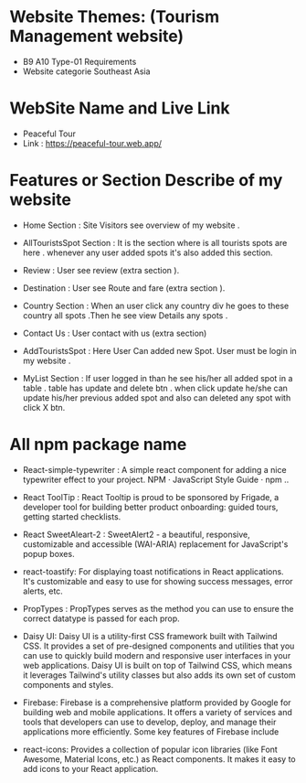 # Website Themes: (Tourism Management website)
- B9 A10 Type-01 Requirements
- Website categorie Southeast Asia

# WebSite Name and Live Link
* Peaceful Tour
* Link : https://peaceful-tour.web.app/ 




# Features or Section Describe of my website 

- Home Section : Site Visitors see overview of my website .

- AllTouristsSpot Section : It is the section where is all tourists spots are here . whenever any user added spots it's also added this section. 

- Review : User see review (extra section ).

- Destination : User see Route and fare (extra section ).

- Country Section : When an user click any country div he goes to these country all spots .Then he see view Details any spots .

- Contact Us : User contact with us (extra section)

- AddTouristsSpot : Here User Can added new Spot. User must be login in my website .

- MyList Section : If user logged in than he see his/her all added spot in a table . table has update and delete btn . when click update he/she can update his/her previous added spot and also can deleted any spot with click X btn. 


#  All npm package name

- React-simple-typewriter : A simple react component for adding a nice typewriter effect to your project. NPM · JavaScript Style Guide · npm ..

- React ToolTip : React Tooltip is proud to be sponsored by Frigade, a developer tool for building better product onboarding: guided tours, getting started checklists.

- React SweetAleart-2 : SweetAlert2 - a beautiful, responsive, customizable and accessible (WAI-ARIA) replacement for JavaScript's popup boxes.

- react-toastify: For displaying toast notifications in React applications. It's customizable and easy to use for showing success messages, error alerts, etc.

- PropTypes : PropTypes serves as the method you can use to ensure the correct datatype is passed for each prop.
- Daisy UI: Daisy UI is a utility-first CSS framework built with Tailwind CSS. It provides a set of pre-designed components and utilities that you can use to quickly build modern and responsive user interfaces in your web applications. Daisy UI is built on top of Tailwind CSS, which means it leverages Tailwind's utility classes but also adds its own set of custom components and styles.

- Firebase: Firebase is a comprehensive platform provided by Google for building web and mobile applications. It offers a variety of services and tools that developers can use to develop, deploy, and manage their applications more efficiently. Some key features of Firebase include

- react-icons: Provides a collection of popular icon libraries (like Font Awesome, Material Icons, etc.) as React components. It makes it easy to add icons to your React application.





